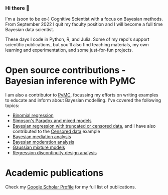 ### Hi there 👋

I'm a (soon to be ex-) Cognitive Scientist with a focus on Bayesian methods. From September 2022 I quit my faculty position and I will become a full time Bayesian data scientist.

These days I code in Python, R, and Julia. Some of my repo's support scientific publications, but you'll also find teaching materials, my own learning and experimentation, and some just-for-fun projects.

# Open source contributions - Bayesian inference with PyMC
I am also a contributor to [PyMC](http://docs.pymc.io), focussing my efforts on writing examples to educate and inform about Bayesian modelling. I've covered the following topics:
- [Binomial regression](https://docs.pymc.io/en/v3/pymc-examples/examples/generalized_linear_models/GLM-binomial-regression.html)
- [Simpson's Paradox and mixed models](https://docs.pymc.io/en/v3/pymc-examples/examples/generalized_linear_models/GLM-simpsons-paradox.html)
- [Bayesian regression with truncated or censored data](https://docs.pymc.io/en/v3/pymc-examples/examples/generalized_linear_models/GLM-truncated-censored-regression.html), and I have also contributed to the [Censored data](https://docs.pymc.io/en/v3/pymc-examples/examples/survival_analysis/censored_data.html) example
- [Bayesian mediation analysis](https://docs.pymc.io/en/v3/pymc-examples/examples/case_studies/mediation_analysis.html)
- [Bayesian moderation analysis](https://docs.pymc.io/en/v3/pymc-examples/examples/case_studies/moderation_analysis.html)
- [Gaussian mixture models](https://docs.pymc.io/projects/examples/en/latest/mixture_models/gaussian_mixture_model.html)
- [Regression discontinuity design analysis](https://docs.pymc.io/projects/examples/en/latest/case_studies/regression_discontinuity.html)

# Academic publications
Check my [Google Scholar Profile](https://scholar.google.com/citations?hl=en&user=dGtTcrYAAAAJ) for my full list of publications.
